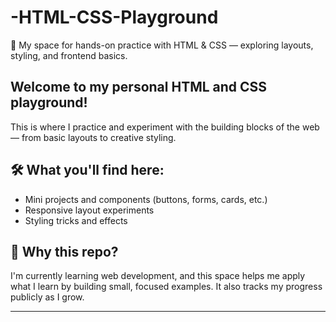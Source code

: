 # -HTML-CSS-Playground
🚀 My space for hands-on practice with HTML &amp; CSS — exploring layouts, styling, and frontend basics.

## Welcome to my personal HTML and CSS playground!  
This is where I practice and experiment with the building blocks of the web — from basic layouts to creative styling.

## 🛠️ What you'll find here:
- Mini projects and components (buttons, forms, cards, etc.)
- Responsive layout experiments
- Styling tricks and effects

## 🚀 Why this repo?
I'm currently learning web development, and this space helps me apply what I learn by building small, focused examples. It also tracks my progress publicly as I grow.

---
